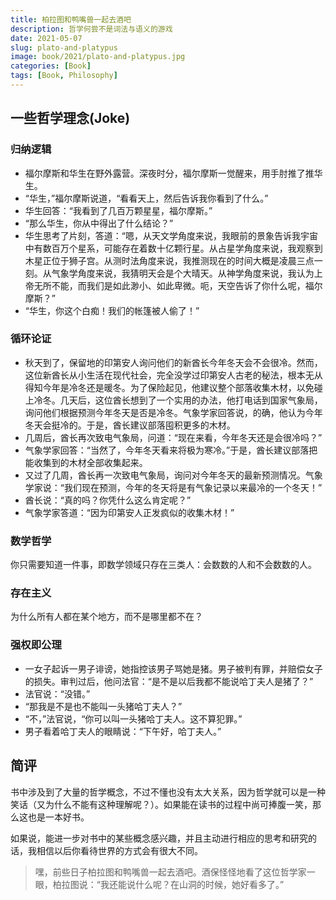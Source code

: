 ```yaml
---
title: 柏拉图和鸭嘴兽一起去酒吧
description: 哲学何尝不是词法与语义的游戏
date: 2021-05-07
slug: plato-and-platypus
image: book/2021/plato-and-platypus.jpg
categories: [Book]
tags: [Book, Philosophy]
---
```


## 一些哲学理念(Joke)

### 归纳逻辑

- 福尔摩斯和华生在野外露营。深夜时分，福尔摩斯一觉醒来，用手肘推了推华生。
- “华生，”福尔摩斯说道，“看看天上，然后告诉我你看到了什么。”
- 华生回答：“我看到了几百万颗星星，福尔摩斯。”
- “那么华生，你从中得出了什么结论？”
- 华生思考了片刻，答道：“嗯，从天文学角度来说，我眼前的景象告诉我宇宙中有数百万个星系，可能存在着数十亿颗行星。从占星学角度来说，我观察到木星正位于狮子宫。从测时法角度来说，我推测现在的时间大概是凌晨三点一刻。从气象学角度来说，我猜明天会是个大晴天。从神学角度来说，我认为上帝无所不能，而我们是如此渺小、如此卑微。呃，天空告诉了你什么呢，福尔摩斯？”
- “华生，你这个白痴！我们的帐篷被人偷了！”

### 循环论证

- 秋天到了，保留地的印第安人询问他们的新酋长今年冬天会不会很冷。然而，这位新酋长从小生活在现代社会，完全没学过印第安人古老的秘法，根本无从得知今年是冷冬还是暖冬。为了保险起见，他建议整个部落收集木材，以免碰上冷冬。几天后，这位酋长想到了一个实用的办法，他打电话到国家气象局，询问他们根据预测今年冬天是否是冷冬。气象学家回答说，的确，他认为今年冬天会挺冷的。于是，酋长建议部落囤积更多的木材。
- 几周后，酋长再次致电气象局，问道：“现在来看，今年冬天还是会很冷吗？”
- 气象学家回答：“当然了，今年冬天看来将极为寒冷。”于是，酋长建议部落把能收集到的木材全部收集起来。
- 又过了几周，酋长再一次致电气象局，询问对今年冬天的最新预测情况。气象学家说：“我们现在预测，今年的冬天将是有气象记录以来最冷的一个冬天！”
- 酋长说：“真的吗？你凭什么这么肯定呢？”
- 气象学家答道：“因为印第安人正发疯似的收集木材！”

### 数学哲学

你只需要知道一件事，即数学领域只存在三类人：会数数的人和不会数数的人。

### 存在主义

为什么所有人都在某个地方，而不是哪里都不在？

### 强权即公理

- 一女子起诉一男子诽谤，她指控该男子骂她是猪。男子被判有罪，并赔偿女子的损失。审判过后，他问法官：“是不是以后我都不能说哈丁夫人是猪了？”
- 法官说：“没错。”
- “那我是不是也不能叫一头猪哈丁夫人？”
- “不，”法官说，“你可以叫一头猪哈丁夫人。这不算犯罪。”
- 男子看着哈丁夫人的眼睛说：“下午好，哈丁夫人。”

## 简评

书中涉及到了大量的哲学概念，不过不懂也没有太大关系，因为哲学就可以是一种笑话（又为什么不能有这种理解呢？）。如果能在读书的过程中尚可捧腹一笑，那么这也是一本好书。

如果说，能进一步对书中的某些概念感兴趣，并且主动进行相应的思考和研究的话，我相信以后你看待世界的方式会有很大不同。

> 嘿，前些日子柏拉图和鸭嘴兽一起去酒吧。酒保怪怪地看了这位哲学家一眼，柏拉图说：“我还能说什么呢？在山洞的时候，她好看多了。”
